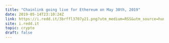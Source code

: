 ```yaml
---
title: "Chainlink going live for Ethereum on May 30th, 2019"
date: 2019-05-14T23:10:24Z
link: https://i.redd.it/3brffl3707y21.png?utm_medium=RSS&utm_source=hune
site: i.redd.it
topic: crypto
draft: false
---
```

